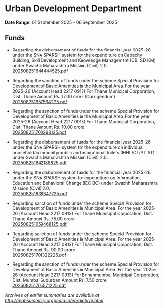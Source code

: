 # Urban Development Department

**Date Range**: 01 September 2025 - 06 September 2025


## Funds
- Regarding the disbursement of funds for the financial year 2025-26 under the SNA SPARSH system for the expenditure on Capacity Building, Skill Development and Knowledge Management (CB, SD  KM) under Swachh Maharashtra Mission (Civil) 2.0.\
  [202508251644444525.pdf](https://gr.maharashtra.gov.in/Site/Upload/Government%20Resolutions/English/202508251644444525.pdf)

- Regarding the sanction of funds under the scheme Special Provision for Development of Basic Amenities in the Municipal Area. For the year 2025-26 (Account Head 2217 0913) For Thane Municipal Corporation, Dist. Thane Amount Rs. 17.00 crore (Corrigendum)\
  [202508251657564225.pdf](https://gr.maharashtra.gov.in/Site/Upload/Government%20Resolutions/English/202508251657564225.pdf)

- Regarding the sanction of funds under the scheme Special Provision for Development of Basic Amenities in the Municipal Area. For the year 2025-26 (Account Head 2217 0913) For Thane Municipal Corporation, Dist. Thane Amount Rs. 10.00 crore\
  [202508251703298125.pdf](https://gr.maharashtra.gov.in/Site/Upload/Government%20Resolutions/English/202508251703298125.pdf)

- Regarding the disbursement of funds for the financial year 2025-26 under the SNA SPARSH system for the expenditure on individual household/community/public and aspirational toilets (IHHL/CT/PT  AT) under Swachh Maharashtra Mission (Civil) 2.0.\
  [202508251642188825.pdf](https://gr.maharashtra.gov.in/Site/Upload/Government%20Resolutions/English/202508251642188825.pdf)

- Regarding the disbursement of funds for the financial year 2025-26 under the SNA SPARSH system for expenditure on Information, Education and Behavioral Change (IEC  BC) under Swachh Maharashtra Mission (Civil) 2.0.\
  [202508251636347725.pdf](https://gr.maharashtra.gov.in/Site/Upload/Government%20Resolutions/English/202508251636347725.pdf)

- Regarding sanction of funds under the scheme Special Provision for Development of Basic Amenities in Municipal Area. For the year 2025-26 (Account Head 2217 0913) For Thane Municipal Corporation, Dist. Thane Amount Rs. 75.00 crore\
  [202508251659468125.pdf](https://gr.maharashtra.gov.in/Site/Upload/Government%20Resolutions/English/202508251659468125.pdf)

- Regarding sanction of funds under the scheme Special Provision for Development of Basic Amenities in Municipal Area. For the year 2025-26 (Account Head 2217 0913) For Thane Municipal Corporation, Dist. Thane Amount Rs. 90.00 crore\
  [202508251701322225.pdf](https://gr.maharashtra.gov.in/Site/Upload/Government%20Resolutions/English/202508251701322225.pdf)

- Regarding the sanction of funds under the scheme Special Provision for Development of Basic Amenities in Municipal Area. For the year 2025-26 (Account Head 2217 0913) For Brihanmumbai Municipal Corporation, Dist. Mumbai Suburban Amount Rs. 7.50 crore\
  [202508251705571225.pdf](https://gr.maharashtra.gov.in/Site/Upload/Government%20Resolutions/English/202508251705571225.pdf)


*Archives of earlier summaries are available at http://mahsummary.orgpedia.in/en/archive.html*